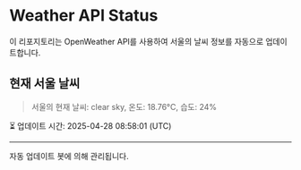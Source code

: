 
# Weather API Status

이 리포지토리는 OpenWeather API를 사용하여 서울의 날씨 정보를 자동으로 업데이트합니다.

## 현재 서울 날씨
> 서울의 현재 날씨: clear sky, 온도: 18.76°C, 습도: 24%

⏳ 업데이트 시간: 2025-04-28 08:58:01 (UTC)

---
자동 업데이트 봇에 의해 관리됩니다.
